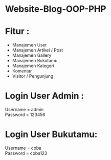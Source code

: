 # Website-Blog-OOP-PHP

# Fitur : 
- Manajemen User
- Manajemen Artikel / Post
- Manajemen Gallery
- Manajemen Bukutamu
- Manajemen Kategori
- Komentar
- Visitor / Pengunjung

# Login User Admin : 

Username = admin<br>
Password = 123456

# Login User Bukutamu:

Username = coba<br>
Password = coba123

